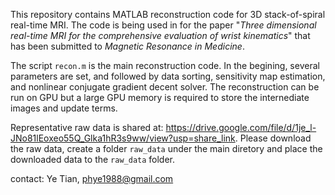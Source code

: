 This repository contains MATLAB reconstruction code for 3D stack-of-spiral real-time MRI. The code is being used in for the paper "*Three dimensional real-time MRI for the comprehensive evaluation of wrist kinematics*" that has been submitted to *Magnetic Resonance in Medicine*.

The script ```recon.m``` is the main reconstruction code. In the begining, several parameters are set, and followed by data sorting, sensitivity map estimation, and nonlinear conjugate gradient decent solver. The reconstruction can be run on GPU but a large GPU memory is required to store the internediate images and update terms. 

Representative raw data is shared at: https://drive.google.com/file/d/1je_l-JNo81lEoxeo55Q_Glka1hR3s9ww/view?usp=share_link. Please download the raw data, create a folder ```raw_data``` under the main diretory and place the downloaded data to the ```raw_data``` folder. 

contact: Ye Tian, phye1988@gmail.com
